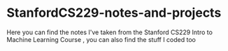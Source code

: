 # StanfordCS229-notes-and-projects
Here you can find the notes I've taken from the Stanford CS229 Intro to Machine Learning Course , you can also find the stuff I coded too
